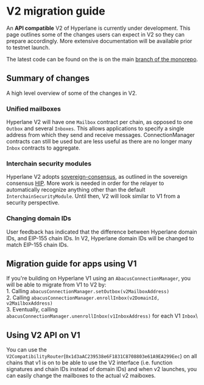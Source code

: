 # V2 migration guide

An **API compatible** V2 of Hyperlane is currently under development. This page outlines some of the changes users can expect in V2 so they can prepare accordingly. More extensive documentation will be available prior to testnet launch.

The latest code can be found on the is on the main [branch of the monorepo](https://github.com/hyperlane-xyz/hyperlane-monorepo/tree/v2).

## Summary of changes

A high level overview of some of the changes in V2.

### Unified mailboxes

Hyperlane V2 will have one `Mailbox` contract per chain, as opposed to one `Outbox` and several `Inboxes`. This allows applications to specify a single address from which they send and receive messages. ConnectionManager contracts can still be used but are less useful as there are no longer many `Inbox` contracts to aggregate.

### Interchain security modules

Hyperlane V2 adopts [sovereign-consensus](../../protocol/sovereign-consensus/ "mention"), as outlined in the sovereign consensus [HIP](https://github.com/hyperlane-xyz/hips/pull/1). More work is needed in order for the relayer to automatically recognize anything other than the default `InterchainSecurityModule`. Until then, V2 will look similar to V1 from a security perspective.

### Changing domain IDs

User feedback has indicated that the difference between Hyperlane domain IDs, and EIP-155 chain IDs. In V2, Hyperlane domain IDs will be changed to match EIP-155 chain IDs.

## Migration guide for apps using V1

If you're building on Hyperlane V1 using an `AbacusConnectionManager`, you will be able to migrate from V1 to V2 by:\
1\. Calling `abacusConnectionManager.setOutbox(v2MailboxAddress)`\
2\. Calling `abacusConnectionManager.enrollInbox(v2DomainId, v2MailboxAddress)`\
3\. Eventually, calling `abacusConnectionManager.unenrollInbox(v1InboxAddress)` for each V1 `Inbox`\


## Using V2 API on V1

You can use the `V2CompatibilityRouter`(`0x1d3aAC239538e6F1831C8708803e61A9EA299Eec`) on all chains that v1 is on to be able to use the V2 interface (i.e. function signatures and chain IDs instead of domain IDs) and when v2 launches, you can easily change the mailboxes to the actual v2 maiboxes.













